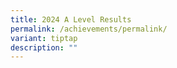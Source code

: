```yaml
---
title: 2024 A Level Results
permalink: /achievements/permalink/
variant: tiptap
description: ""
---
```

